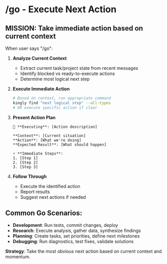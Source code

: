 # /go - Execute Next Action

## MISSION: Take immediate action based on current context

When user says "/go":

1. **Analyze Current Context**
   - Extract current task/project state from recent messages
   - Identify blocked vs ready-to-execute actions
   - Determine most logical next step

2. **Execute Immediate Action**
   ```bash
   # Based on context, run appropriate command
   kingly find "next logical step" --all-types
   # OR execute specific action if clear
   ```

3. **Present Action Plan**
   ```
   🚀 **Executing**: [Action description]
   
   **Context**: [Current situation]
   **Action**: [What we're doing]
   **Expected Result**: [What should happen]
   
   ⚡ **Immediate Steps**:
   1. [Step 1]
   2. [Step 2] 
   3. [Step 3]
   ```

4. **Follow Through**
   - Execute the identified action
   - Report results
   - Suggest next actions if needed

## Common Go Scenarios:
- **Development**: Run tests, commit changes, deploy
- **Research**: Execute analysis, gather data, synthesize findings
- **Planning**: Create tasks, set priorities, define next milestones
- **Debugging**: Run diagnostics, test fixes, validate solutions

**Strategy**: Take the most obvious next action based on current context and momentum.